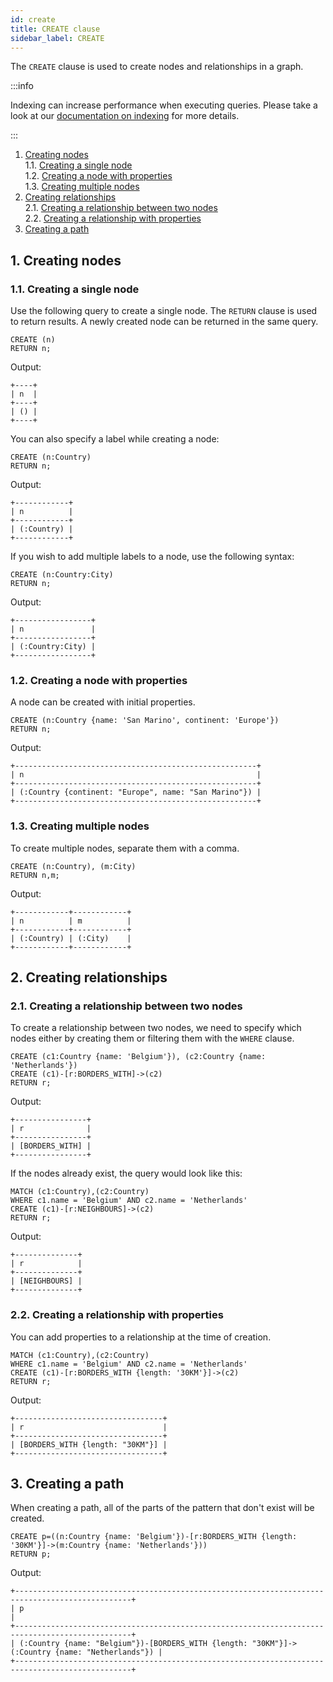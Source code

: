 ```yaml
---
id: create
title: CREATE clause
sidebar_label: CREATE
---
```


The `CREATE` clause is used to create nodes and relationships in a graph.

:::info

Indexing can increase performance when executing queries. Please take a look at
our [documentation on indexing](/docs/memgraph/reference-guide/indexing) for
more details.

:::

1. [Creating nodes](#1-creating-nodes) <br />
    1.1. [Creating a single node](#11-creating-a-single-node)<br />
    1.2. [Creating a node with properties](#12-creating-a-node-with-properties)<br />
    1.3. [Creating multiple nodes](#13-creating-multiple-nodes)<br />
2. [Creating relationships](#2-creating-relationships)<br />
    2.1. [Creating a relationship between two nodes](#21-creating-a-relationship-between-two-nodes)<br />
    2.2. [Creating a relationship with properties](#22-creating-a-relationship-with-properties)<br />
3. [Creating a path](#3-creating-a-path)

## 1. Creating nodes

### 1.1. Creating a single node

Use the following query to create a single node.
The `RETURN` clause is used to return results. A newly created node can be returned in the same query.

```cypher
CREATE (n)
RETURN n;
```

Output:
```nocopy
+----+
| n  |
+----+
| () |
+----+
```

You can also specify a label while creating a node:

```cypher
CREATE (n:Country)
RETURN n;
```

Output:
```nocopy
+------------+
| n          |
+------------+
| (:Country) |
+------------+
```

If you wish to add multiple labels to a node, use the following syntax:

```cypher
CREATE (n:Country:City)
RETURN n;
```

Output:
```nocopy
+-----------------+
| n               |
+-----------------+
| (:Country:City) |
+-----------------+
```

### 1.2. Creating a node with properties

A node can be created with initial properties.

```cypher
CREATE (n:Country {name: 'San Marino', continent: 'Europe'})
RETURN n;
```

Output:
```nocopy
+------------------------------------------------------+
| n                                                    |
+------------------------------------------------------+
| (:Country {continent: "Europe", name: "San Marino"}) |
+------------------------------------------------------+
```

### 1.3. Creating multiple nodes

To create multiple nodes, separate them with a comma.

```cypher
CREATE (n:Country), (m:City)
RETURN n,m;
```

Output:
```nocopy
+------------+------------+
| n          | m          |
+------------+------------+
| (:Country) | (:City)    |
+------------+------------+
```

## 2. Creating relationships

### 2.1. Creating a relationship between two nodes

To create a relationship between two nodes, we need to specify which nodes 
either by creating them or filtering them with the `WHERE` clause.

```cypher
CREATE (c1:Country {name: 'Belgium'}), (c2:Country {name: 'Netherlands'})
CREATE (c1)-[r:BORDERS_WITH]->(c2)
RETURN r;
```

Output:
```nocopy
+----------------+
| r              |
+----------------+
| [BORDERS_WITH] |
+----------------+
```

If the nodes already exist, the query would look like this:

```cypher
MATCH (c1:Country),(c2:Country)
WHERE c1.name = 'Belgium' AND c2.name = 'Netherlands'
CREATE (c1)-[r:NEIGHBOURS]->(c2)
RETURN r;
```

Output:
```nocopy
+--------------+
| r            |
+--------------+
| [NEIGHBOURS] |
+--------------+
```

### 2.2. Creating a relationship with properties

You can add properties to a relationship at the time of creation.

```cypher
MATCH (c1:Country),(c2:Country)
WHERE c1.name = 'Belgium' AND c2.name = 'Netherlands'
CREATE (c1)-[r:BORDERS_WITH {length: '30KM'}]->(c2)
RETURN r;
```

Output:
```nocopy
+---------------------------------+
| r                               |
+---------------------------------+
| [BORDERS_WITH {length: "30KM"}] |
+---------------------------------+
```

## 3. Creating a path

When creating a path, all of the parts of the pattern that don't exist will be created.

```cypher
CREATE p=((n:Country {name: 'Belgium'})-[r:BORDERS_WITH {length: '30KM'}]->(m:Country {name: 'Netherlands'}))
RETURN p;
```

Output:
```nocopy
+------------------------------------------------------------------------------------------------+
| p                                                                                              |
+------------------------------------------------------------------------------------------------+
| (:Country {name: "Belgium"})-[BORDERS_WITH {length: "30KM"}]->(:Country {name: "Netherlands"}) |
+------------------------------------------------------------------------------------------------+
```
